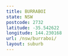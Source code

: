 ```yaml
---
title: BURRABOI
state: NSW
postcode: 2732
latitude: -35.542622
longitude: 144.230168
url: /nsw/burraboi/
layout: suburb
---
```

